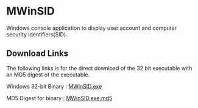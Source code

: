 # MWinSID
Windows console application to display user account and computer security identifiers(SID).


## Download Links 


The following links is for the direct download of the 32 bit executable with
an MD5 digest of the executable.

Windows 32-bit Binary : [MWinSID.exe](bin/MWinSID.exe)

MD5 Digest for binary : [MWinSID.exe.md5](bin/MWinSID.exe.md5)



